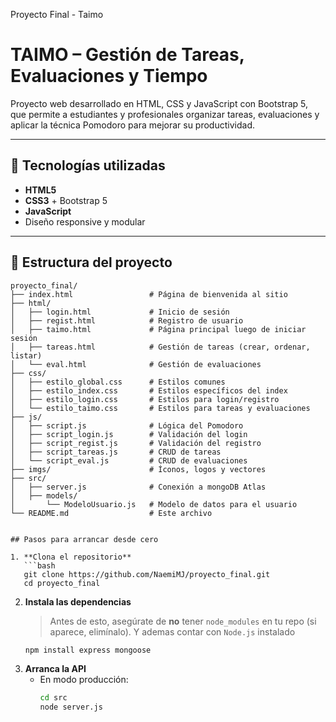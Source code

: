 Proyecto Final - Taimo
# TAIMO – Gestión de Tareas, Evaluaciones y Tiempo

Proyecto web desarrollado en HTML, CSS y JavaScript con Bootstrap 5, que permite a estudiantes y profesionales organizar tareas, evaluaciones y aplicar la técnica Pomodoro para mejorar su productividad.

---

## 🧱 Tecnologías utilizadas

- **HTML5**  
- **CSS3** + Bootstrap 5  
- **JavaScript**  
- Diseño responsive y modular

---

## 📁 Estructura del proyecto

```plaintext
proyecto_final/
├── index.html                 # Página de bienvenida al sitio
├── html/
│   ├── login.html             # Inicio de sesión
│   ├── regist.html            # Registro de usuario
│   ├── taimo.html             # Página principal luego de iniciar sesión
│   ├── tareas.html            # Gestión de tareas (crear, ordenar, listar)
│   └── eval.html              # Gestión de evaluaciones
├── css/
│   ├── estilo_global.css      # Estilos comunes
│   ├── estilo_index.css       # Estilos específicos del index
│   ├── estilo_login.css       # Estilos para login/registro
│   └── estilo_taimo.css       # Estilos para tareas y evaluaciones
├── js/
│   ├── script.js              # Lógica del Pomodoro
│   ├── script_login.js        # Validación del login
│   ├── script_regist.js       # Validación del registro
│   ├── script_tareas.js       # CRUD de tareas
│   └── script_eval.js         # CRUD de evaluaciones
├── imgs/                      # Íconos, logos y vectores
├── src/
│   ├── server.js              # Conexión a mongoDB Atlas
│   ├── models/
│       └── ModeloUsuario.js   # Modelo de datos para el usuario
└── README.md                  # Este archivo


## Pasos para arrancar desde cero

1. **Clona el repositorio**  
   ```bash
   git clone https://github.com/NaemiMJ/proyecto_final.git
   cd proyecto_final
   ```
2. **Instala las dependencias**  
   > Antes de esto, asegúrate de **no** tener `node_modules` en tu repo (si aparece, elimínalo). Y ademas contar con `Node.js` instalado
   ```bash
   npm install express mongoose 
   ```
3. **Arranca la API**  
   - En modo producción:
     ```bash
     cd src
     node server.js
     ```